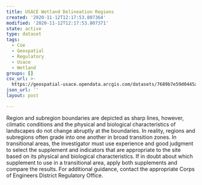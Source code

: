 ```yaml
---
title: USACE Wetland Delineation Regions
created: '2020-11-12T12:17:53.807364'
modified: '2020-11-12T12:17:53.807371'
state: active
type: dataset
tags:
  - Coe
  - Geospatial
  - Regulatory
  - Usace
  - Wetland
groups: []
csv_url: >-
  https://geospatial-usace.opendata.arcgis.com/datasets/7689b7e59d0445afb0c922556fee53fb_0.csv?outSR=%7B%22latestWkid%22%3A4269%2C%22wkid%22%3A4269%7D
json_url: ''
layout: post

---
```

Region and subregion boundaries are depicted as sharp lines, however, climatic conditions and the physical and biological characteristics of landscapes do not change abruptly at the boundaries. In reality, regions and subregions often grade into one another in broad transition zones. In transitional areas, the investigator must use experience and good judgment to select the supplement and indicators that are appropriate to the site based on its physical and biological characteristics. If in doubt about which supplement to use in a transitional area, apply both supplements and compare the results. For additional guidance, contact the appropriate Corps of Engineers District Regulatory Office.
